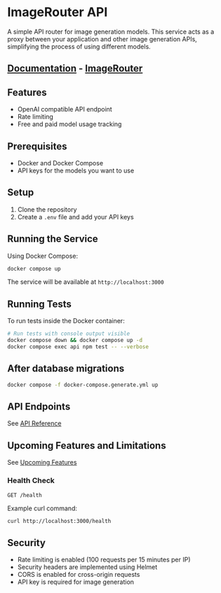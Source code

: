 # ImageRouter API

A simple API router for image generation models. This service acts as a proxy between your application and other image generation APIs, simplifying the process of using different models.

## [Documentation](https://ir-docs.myqa.cc/) - [ImageRouter](https://ir.myqa.cc/)

## Features

- OpenAI compatible API endpoint
- Rate limiting
- Free and paid model usage tracking

## Prerequisites

- Docker and Docker Compose
- API keys for the models you want to use

## Setup

1. Clone the repository
2. Create a `.env` file and add your API keys

## Running the Service

Using Docker Compose:
```bash
docker compose up
```

The service will be available at `http://localhost:3000`

## Running Tests

To run tests inside the Docker container:

```bash
# Run tests with console output visible
docker compose down && docker compose up -d
docker compose exec api npm test -- --verbose
```

## After database migrations

```bash
docker compose -f docker-compose.generate.yml up
```

## API Endpoints

See [API Reference](https://ir-docs.myqa.cc/)

## Upcoming Features and Limitations

See [Upcoming Features](https://ir-docs.myqa.cc/upcoming-features/)

### Health Check
```
GET /health
```

Example curl command:
```bash
curl http://localhost:3000/health
```

## Security

- Rate limiting is enabled (100 requests per 15 minutes per IP)
- Security headers are implemented using Helmet
- CORS is enabled for cross-origin requests
- API key is required for image generation